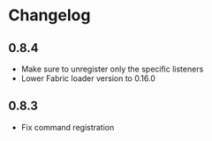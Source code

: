 # Changelog

## 0.8.4
- Make sure to unregister only the specific listeners
- Lower Fabric loader version to 0.16.0

## 0.8.3
- Fix command registration
